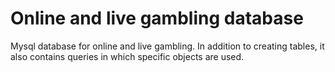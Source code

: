 # Online and live gambling database
Mysql database for online and live gambling. In addition to creating tables, it also contains queries in which specific objects are used.
